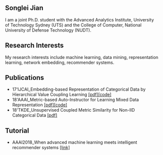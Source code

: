 ## **Songlei Jian**

I am a joint Ph.D. student with the Advanced Analytics Institute, University of Technology Sydney (UTS) and the College of Computer, National University of Defense Technology (NUDT). 

## **Research Interests**
My research interests include machine learning, data mining, representation learning, network embedding, recommender systems.
## **Publications**
- 17‘IJCAI_Embedding-based Representation of Categorical Data by Hierarchical Value Coupling Learning [\[pdf\]](./publication/17IJCAI_CDE.pdf)[\[code\]](https://github.com/jiansonglei/CDE)
- 18'AAAI_Metric-based Auto-Instructor for Learning Mixed Data Representation [\[pdf\]](./publication/18AAAI_MAI.pdf)[\[code\]](https://github.com/jiansonglei/MAI)
- 18'TKDE_Unsupervised Coupled Metric Similarity for Non-IID Categorical Data [\[pdf\]](./publication/18TKDE_CMS.pdf)
## **Tutorial**
- AAAI2018_When advanced machine learning meets intelligent recommender systems [\[link\]](https://sites.google.com/view/lianghu/home/tutorials/aaai2018mlrs)


